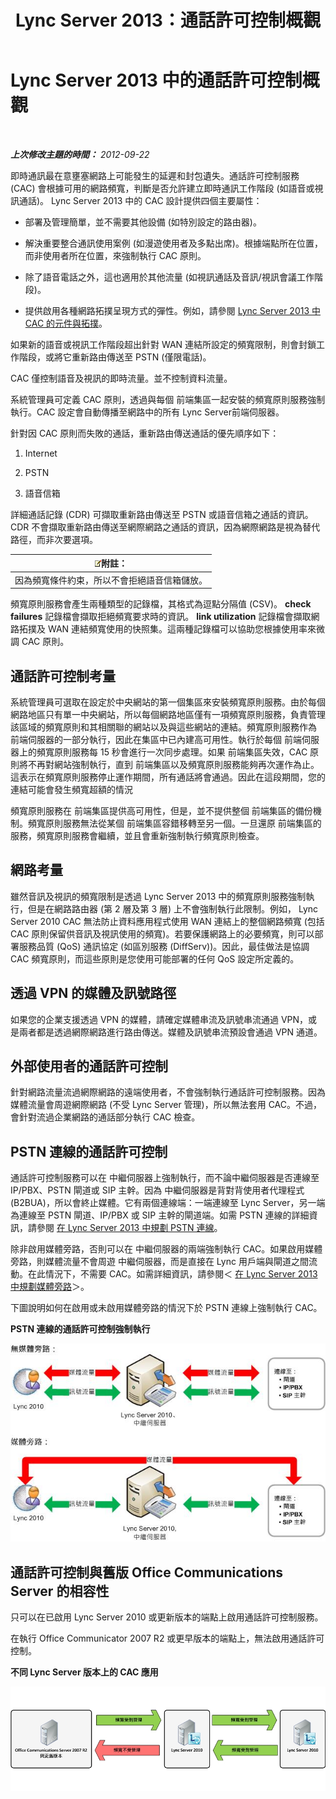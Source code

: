 ﻿---
title: Lync Server 2013：通話許可控制概觀
TOCTitle: 通話許可控制概觀
ms:assetid: 6fda0195-4c89-4dea-82e8-624f03e3d062
ms:mtpsurl: https://technet.microsoft.com/zh-tw/library/Gg398529(v=OCS.15)
ms:contentKeyID: 49291265
ms.date: 08/10/2015
mtps_version: v=OCS.15
ms.translationtype: HT
---

# Lync Server 2013 中的通話許可控制概觀

 

_**上次修改主題的時間：** 2012-09-22_

即時通訊最在意壅塞網路上可能發生的延遲和封包遺失。通話許可控制服務 (CAC) 會根據可用的網路頻寬，判斷是否允許建立即時通訊工作階段 (如語音或視訊通話)。 Lync Server 2013 中的 CAC 設計提供四個主要屬性：

  - 部署及管理簡單，並不需要其他設備 (如特別設定的路由器)。

  - 解決重要整合通訊使用案例 (如漫遊使用者及多點出席)。根據端點所在位置，而非使用者所在位置，來強制執行 CAC 原則。

  - 除了語音電話之外，這也適用於其他流量 (如視訊通話及音訊/視訊會議工作階段)。

  - 提供啟用各種網路拓撲呈現方式的彈性。例如，請參閱 [Lync Server 2013 中 CAC 的元件與拓撲](lync-server-2013-components-and-topologies-for-cac.md)。

如果新的語音或視訊工作階段超出針對 WAN 連結所設定的頻寬限制，則會封鎖工作階段，或將它重新路由傳送至 PSTN (僅限電話)。

CAC 僅控制語音及視訊的即時流量。並不控制資料流量。

系統管理員可定義 CAC 原則，透過與每個 前端集區一起安裝的頻寬原則服務強制執行。CAC 設定會自動傳播至網路中的所有 Lync Server前端伺服器。

針對因 CAC 原則而失敗的通話，重新路由傳送通話的優先順序如下：

1.  Internet

2.  PSTN

3.  語音信箱

詳細通話記錄 (CDR) 可擷取重新路由傳送至 PSTN 或語音信箱之通話的資訊。CDR 不會擷取重新路由傳送至網際網路之通話的資訊，因為網際網路是視為替代路徑，而非次要選項。

<table>
<thead>
<tr class="header">
<th><img src="images/Gg398811.note(OCS.15).gif" title="note" alt="note" />附註：</th>
</tr>
</thead>
<tbody>
<tr class="odd">
<td>因為頻寬條件約束，所以不會拒絕語音信箱儲放。</td>
</tr>
</tbody>
</table>


頻寬原則服務會產生兩種類型的記錄檔，其格式為逗點分隔值 (CSV)。 **check failures** 記錄檔會擷取拒絕頻寬要求時的資訊。 **link utilization** 記錄檔會擷取網路拓撲及 WAN 連結頻寬使用的快照集。這兩種記錄檔可以協助您根據使用率來微調 CAC 原則。

## 通話許可控制考量

系統管理員可選取在設定於中央網站的第一個集區來安裝頻寬原則服務。由於每個網路地區只有單一中央網站，所以每個網路地區僅有一項頻寬原則服務，負責管理該區域的頻寬原則和其相關聯的網站以及與這些網站的連結。頻寬原則服務作為 前端伺服器的一部分執行，因此在集區中已內建高可用性。執行於每個 前端伺服器上的頻寬原則服務每 15 秒會進行一次同步處理。如果 前端集區失效，CAC 原則將不再對網站強制執行，直到 前端集區以及頻寬原則服務能夠再次運作為止。這表示在頻寬原則服務停止運作期間，所有通話將會通過。因此在這段期間，您的連結可能會發生頻寬超額的情況

頻寬原則服務在 前端集區提供高可用性，但是，並不提供整個 前端集區的備份機制。頻寬原則服務無法從某個 前端集區容錯移轉至另一個。一旦還原 前端集區的服務，頻寬原則服務會繼續，並且會重新強制執行頻寬原則檢查。

## 網路考量

雖然音訊及視訊的頻寬限制是透過 Lync Server 2013 中的頻寬原則服務強制執行，但是在網路路由器 (第 2 層及第 3 層) 上不會強制執行此限制。例如， Lync Server 2010 CAC 無法防止資料應用程式使用 WAN 連結上的整個網路頻寬 (包括 CAC 原則保留供音訊及視訊使用的頻寬)。若要保護網路上的必要頻寬，則可以部署服務品質 (QoS) 通訊協定 (如區別服務 (DiffServ))。因此，最佳做法是協調 CAC 頻寬原則，而這些原則是您使用可能部署的任何 QoS 設定所定義的。

## 透過 VPN 的媒體及訊號路徑

如果您的企業支援透過 VPN 的媒體，請確定媒體串流及訊號串流通過 VPN，或是兩者都是透過網際網路進行路由傳送。媒體及訊號串流預設會通過 VPN 通道。

## 外部使用者的通話許可控制

針對網路流量流過網際網路的遠端使用者，不會強制執行通話許可控制服務。因為媒體流量會周遊網際網路 (不受 Lync Server 管理)，所以無法套用 CAC。不過，會針對流過企業網路的通話部分執行 CAC 檢查。

## PSTN 連線的通話許可控制

通話許可控制服務可以在 中繼伺服器上強制執行，而不論中繼伺服器是否連線至 IP/PBX、PSTN 閘道或 SIP 主幹。因為 中繼伺服器是背對背使用者代理程式 (B2BUA)，所以會終止媒體。它有兩個連線端：一端連線至 Lync Server，另一端為連線至 PSTN 閘道、IP/PBX 或 SIP 主幹的閘道端。如需 PSTN 連線的詳細資訊，請參閱 [在 Lync Server 2013 中規劃 PSTN 連線](lync-server-2013-planning-for-pstn-connectivity.md)。

除非啟用媒體旁路，否則可以在 中繼伺服器的兩端強制執行 CAC。如果啟用媒體旁路，則媒體流量不會周遊 中繼伺服器，而是直接在 Lync 用戶端與閘道之間流動。在此情況下，不需要 CAC。如需詳細資訊，請參閱＜ [在 Lync Server 2013 中規劃媒體旁路](lync-server-2013-planning-for-media-bypass.md)＞。

下圖說明如何在啟用或未啟用媒體旁路的情況下於 PSTN 連線上強制執行 CAC。

**PSTN 連線的通話許可控制強制執行**

![強制語音 CAC 媒體旁路連線](images/Gg398703.4d66d529-0912-4de1-abec-266f54272eb3(OCS.15).jpg "強制語音 CAC 媒體旁路連線")

## 通話許可控制與舊版 Office Communications Server 的相容性

只可以在已啟用 Lync Server 2010 或更新版本的端點上啟用通話許可控制服務。

在執行 Office Communicator 2007 R2 或更早版本的端點上，無法啟用通話許可控制。

**不同 Lync Server 版本上的 CAC 應用**

![語音 CAC 版本比較圖表](images/Gg398529.fdbfee7e-15fc-445b-949d-8d61e61ac350(OCS.15).jpg "語音 CAC 版本比較圖表")

